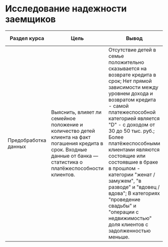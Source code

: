 # Исследование надежности заемщиков

| Раздел курса       | Цель                                                                                                                                                        | Вывод                                                                                                                                                                                                                                        | Ключевые слова проекта                             | Используемые библиотеки |
|--------------------|-------------------------------------------------------------------------------------------------------------------------------------------------------------|----------------------------------------------------------------------------------------------------------------------------------------------------------------------------------------------------------------------------------------------|---------------------------------------------------|-------------------------|
| Предобработка данных | Выяснить, влияет ли семейное положение и количество детей клиента на факт погашения кредита в срок. Входные данные от банка — статистика о платёжеспособности клиентов. | Отсутствие детей в семье положительно сказывается на возврате кредита в срок; Нет прямой зависимости между уровнем дохода и возвратом кредита - самой платежеспособной категорией является "D" - с доходом от 30 до 50 тыс. руб.; Более платёжеспособными клиентами являются состоящие или состоявшие в браке в прошлом - категории "женат / замужем", "в разводе" и "вдовец / вдова"; В категориях "проведение свадьбы" и "операции с недвижимостью" доля клиентов с задолженностью меньше. | Обработка данных, дубликаты, пропуски, категоризация, декомпозиция | Pandas, Python           |
